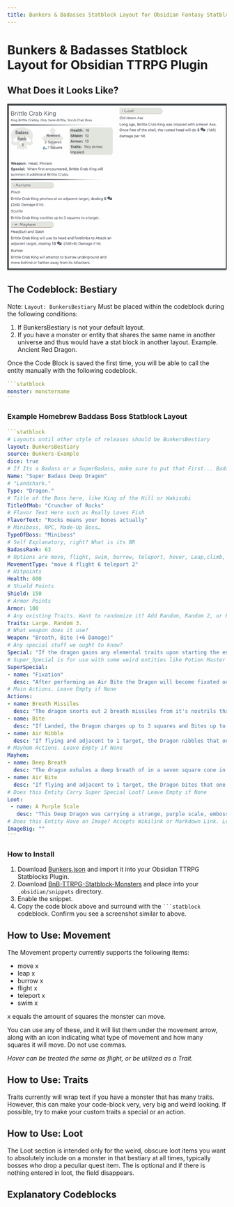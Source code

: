 ```yaml
---
title: Bunkers & Badasses Statblock Layout for Obsidian Fantasy Statblocks Plugin
---
```


# Bunkers & Badasses Statblock Layout for Obsidian TTRPG Plugin

## What Does it Looks Like?
![BnB Layout Version 1](_attachments/BNB-V1.png)

## The Codeblock: Bestiary
Note: `Layout: BunkersBestiary` Must be placed within the codeblock during the following conditions:
1. If BunkersBestiary is not your default layout.
2. If you have a monster or entity that shares the same name in another universe and thus would have a stat block in another layout. Example. Ancient Red Dragon.

Once the Code Block is saved the first time, you will be able to call the entity manually with the following codeblock.

````yaml
```statblock
monster: monstername
```
````

### Example Homebrew Baddass Boss Statblock Layout
````yaml
```statblock
# Layouts until other style of releases should be BunkersBestiary
layout: BunkersBestiary
source: Bunkers-Example
dice: true
# If Its a Badass or a SuperBadass, make sure to put that First... Badass Potion Master... SuperBadass Treant
Name: "Super Badass Deep Dragon"
# "Landshark."
Type: "Dragon."
# Title of the Boss here, like King of the Hill or Wakisobi
TitleOfMob: "Cruncher of Rocks"
# Flavor Text Here such as Really Loves Fish
FlavorText: "Rocks means your bones actually"
# Miniboss, NPC, Made-Up Boss…
TypeOfBoss: "Miniboss"
# Self Explanatory, right? What is its BR
BadassRank: 63
# Options are move, flight, swim, burrow, teleport, hover, Leap,climb, 
MovementType: "move 4 flight 6 teleport 2"
# Hitpoints
Health: 600
# Shield Points
Shield: 150
# Armor Points
Armor: 100
# Any existing Traits. Want to randomize it? Add Random, Random 2, or Random 3. 
Traits: Large. Random 3.
# What weapon does it use?
Weapon: "Breath, Bite (+6 Damage)"
# Any special stuff we ought to know?
Special: "If the dragon gains any elemental traits upon starting the encounter, it will gain elemental aura with a range of three squares, dealing 2d6 (2d6) elemental trait damage to all creatures besides itself per turn."
# Super_Special is for use with some weird entities like Potion Master and some Bosses. Usually leave the name blank as "".
SuperSpecial:
- name: "Fixation"
  desc: "After performing an Air Bite the Dragon will become fixated on the target for two turns, and will pursue the target up to its maximum flight speed per turn."
# Main Actions. Leave Empty if None
Actions:
- name: Breath Missiles
  desc: "The dragon snorts out 2 breath missiles from it's nostrils that target the nearest two players who are not in full cover. The missiles move at the speed of dragon's teleport. If the missiles connect to their target(s), they deal 1d20 (1d2) Cryoshock damage and apply [[Slow]]."
- name: Bite
  desc: "If Landed, the Dragon charges up to 3 squares and Bites up to 2 adjacent targets for 2d10+3 (3d10+3) Damage per Bite."
- name: Air Nibble
  desc: "If flying and adjacent to 1 target, the Dragon nibbles that one target for 2d10 (1d10) Damage. The dragon has a 1d4 (1d4) chance of following the target next turn."
# Mayhem Actions. Leave Empty if None
Mayhem: 
- name: Deep Breath
  desc: "The dragon exhales a deep breath of in a seven square cone in front of it, dealing 7d6 (7d6) Cryoshock damage. This ability costs two mayhem points." 
- name: Air Bite
  desc: "If flying and adjacent to 1 target, the Dragon bites that one target for 4d10 (4d10) Damage. The dragon enter _fixation_."
# Does this Entity Carry Super Special Loot? Leave Empty if None
Loot:
 - name: A Purple Scale
   desc: "This Deep Dragon was carrying a strange, purple scale, embossed with a series of scratches."
# Does this Entity Have an Image? Accepts Wikilink or Markdown Link. Leave Empty if None
ImageBig: ""
```
````

### How to Install
1. Download [Bunkers.json](_attachments/Bunkers.json) and import it into your Obsidian TTRPG Statblocks Plugin.
2. Download [BnB-TTRPG-Statblock-Monsters](_attachments/BnB-TTRPG-Statblock-Monsters.css) and place into your `.obsidian/snippets` directory.
3. Enable the snippet.
4. Copy the code block above and surround with the ` ```statblock ` codeblock. Confirm you see a screenshot similar to above.

## How to Use: Movement
The Movement property currently supports the following items:

- move x
- leap x
- burrow x
- flight x
- teleport x
- swim x

x equals the amount of squares the monster can move.

You can use any of these, and it will list them under the movement arrow, along with an icon indicating what type of movement and how many squares it will move. Do not use commas.

*Hover can be treated the same as flight, or be utilized as a Trait.*

## How to Use: Traits
Traits currently will wrap text if you have a monster that has many traits. However, this can make your code-block very, very big and weird looking. If possible, try to make your custom traits a special or an action.

## How to Use: Loot
The Loot section is intended only for the weird, obscure loot items you want to absolutely include on a monster in that bestiary at all times, typically bosses who drop a peculiar quest item. The is optional and if there is nothing entered in loot, the field disappears.

## Explanatory Codeblocks
